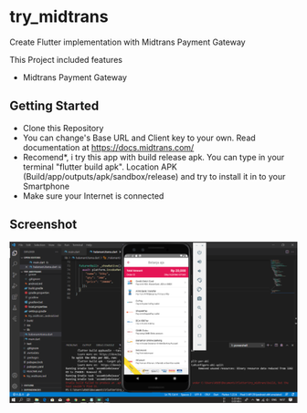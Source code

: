 # try_midtrans

Create Flutter implementation with Midtrans Payment Gateway

This Project included features

- Midtrans Payment Gateway

## Getting Started

- Clone this Repository
- You can change's Base URL and Client key to your own. Read documentation at https://docs.midtrans.com/
- Recomend\*, i try this app with build release apk. You can type in your terminal "flutter build apk". Location APK (Build/app/outputs/apk/sandbox/release) and try to install it in to your Smartphone
- Make sure your Internet is connected

## Screenshot

![ss](img/ss.png)
